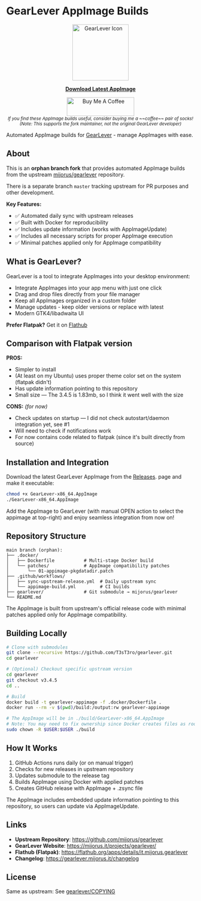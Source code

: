 # GearLever AppImage Builds

<p align="center">
  <img width="150" src="https://raw.githubusercontent.com/mijorus/gearlever/master/data/icons/hicolor/scalable/apps/it.mijorus.gearlever.svg" alt="GearLever Icon">
</p>

<p align="center">
  <strong><a href="https://github.com/T3sT3ro/gearlever/releases/latest">Download Latest AppImage</a></strong>
</p>

<p align="center">
  <a href="https://buymeacoffee.com/tooster" target="_blank">
    <img src="https://cdn.buymeacoffee.com/buttons/v2/default-yellow.png" alt="Buy Me A Coffee" width="180" height="50">
  </a>
  <br>
  <sub><i>If you find these AppImage builds useful, consider buying me a ~~coffee~~ pair of socks!</i></sub>
  <br>
  <sub><i>(Note: This supports the fork maintainer, not the original GearLever developer)</i></sub>
</p>

Automated AppImage builds for [GearLever](https://github.com/mijorus/gearlever) - manage AppImages with ease.

## About

This is an **orphan branch fork** that provides automated AppImage builds from the upstream [mijorus/gearlever](https://github.com/mijorus/gearlever) repository.

There is a separate branch `master` tracking upstream for PR purposes and other development.

**Key Features:**
- ✅ Automated daily sync with upstream releases
- ✅ Built with Docker for reproducibility
- ✅ Includes update information (works with AppImageUpdate)
- ✅ Includes all necessary scripts for proper AppImage execution
- ✅ Minimal patches applied only for AppImage compatibility

## What is GearLever?

GearLever is a tool to integrate AppImages into your desktop environment:
- Integrate AppImages into your app menu with just one click
- Drag and drop files directly from your file manager
- Keep all AppImages organized in a custom folder
- Manage updates - keep older versions or replace with latest
- Modern GTK4/libadwaita UI

**Prefer Flatpak?** Get it on [Flathub](https://flathub.org/apps/details/it.mijorus.gearlever)

## Comparison with Flatpak version

**PROS:**
- Simpler to install
- (At least on my Ubuntu) uses proper theme color set on the system (flatpak didn't)
- Has update information pointing to this repository
- Small size — The 3.4.5 is 1.83mb, so I think it went well with the size

**CONS:** _(for now)_
- Check updates on startup — I did not check autostart/daemon integration yet, see #1
- Will need to check if notifications work
- For now contains code related to flatpak (since it's built directly from source)

## Installation and Integration

Download the latest GearLever AppImage from the [Releases](https://github.com/T3sT3ro/gearlever/releases/latest). page and make it executable:

```bash
chmod +x GearLever-x86_64.AppImage
./GearLever-x86_64.AppImage
```

Add the AppImage to GearLever (with manual OPEN action to select the appimage at top-right) and enjoy seamless integration from now on!

## Repository Structure

```
main branch (orphan):
├── .docker/
│   ├── Dockerfile           # Multi-stage Docker build
│   └── patches/             # AppImage compatibility patches
│       └── 01-appimage-pkgdatadir.patch
├── .github/workflows/
│   ├── sync-upstream-release.yml  # Daily upstream sync
│   └── appimage-build.yml         # CI builds
├── gearlever/               # Git submodule → mijorus/gearlever
└── README.md
```

The AppImage is built from upstream's official release code with minimal patches applied only for AppImage compatibility.

## Building Locally

```bash
# Clone with submodules
git clone --recursive https://github.com/T3sT3ro/gearlever.git
cd gearlever

# (Optional) Checkout specific upstream version
cd gearlever
git checkout v3.4.5
cd ..

# Build
docker build -t gearlever-appimage -f .docker/Dockerfile .
docker run --rm -v $(pwd)/build:/output:rw gearlever-appimage

# The AppImage will be in ./build/GearLever-x86_64.AppImage
# Note: You may need to fix ownership since Docker creates files as root
sudo chown -R $USER:$USER ./build
```

## How It Works

1. GitHub Actions runs daily (or on manual trigger)
2. Checks for new releases in upstream repository
3. Updates submodule to the release tag
4. Builds AppImage using Docker with applied patches
5. Creates GitHub release with AppImage + .zsync file

The AppImage includes embedded update information pointing to this repository, so users can update via AppImageUpdate.

## Links

- **Upstream Repository**: https://github.com/mijorus/gearlever
- **GearLever Website**: https://mijorus.it/projects/gearlever/
- **Flathub (Flatpak)**: https://flathub.org/apps/details/it.mijorus.gearlever
- **Changelog**: https://gearlever.mijorus.it/changelog

## License

Same as upstream: See [gearlever/COPYING](gearlever/COPYING)
